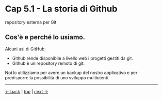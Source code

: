 # <a name="top"></a> Cap 5.1 - La storia di Github 

repository esterna per Git

## Cos'è e perché lo usiamo.

Alcuni usi di GitHub:

* Github rende disponibile a livello web i progetti gestiti da git.
* Github è un repository remoto di git.

Noi lo utilizziamo per avere un backup del nostro applicativo e per predisporre la possibilità di uno sviluppo multiutenti.



---

[<- back](https://github.com/flaviobordonidev/leanpubabrandnewcms/blob/master/01-base/04-heroku/03-heroku_finish.md)
 | [top](#top) |
[next ->](https://github.com/flaviobordonidev/leanpubabrandnewcms/blob/master/01-base/05-github/02-github_readme-it.md)
